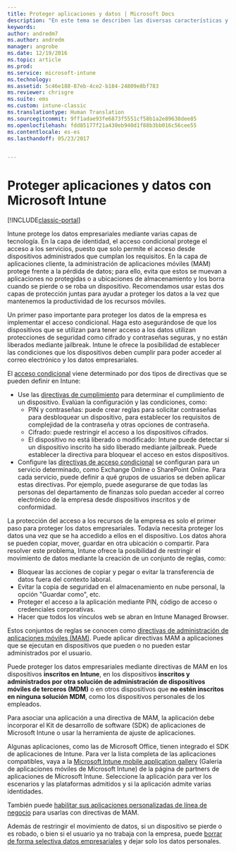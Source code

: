 ```yaml
---
title: Proteger aplicaciones y datos | Microsoft Docs
description: "En este tema se describen las diversas características y funcionalidades de Intune que están disponibles para ayudarle a proteger sus datos y aplicaciones de empresa."
keywords: 
author: andredm7
ms.author: andredm
manager: angrobe
ms.date: 12/19/2016
ms.topic: article
ms.prod: 
ms.service: microsoft-intune
ms.technology: 
ms.assetid: 5c46e188-87eb-4ce2-b184-24809e8bf783
ms.reviewer: chrisgre
ms.suite: ems
ms.custom: intune-classic
ms.translationtype: Human Translation
ms.sourcegitcommit: 9ff1adae93fe6873f5551cf58b1a2e89638dee85
ms.openlocfilehash: fdd85177f21a430eb940d1f88b3bb016c56cee55
ms.contentlocale: es-es
ms.lasthandoff: 05/23/2017


---
```


# <a name="protect-apps-and-data-with-microsoft-intune"></a>Proteger aplicaciones y datos con Microsoft Intune

[!INCLUDE[classic-portal](../includes/classic-portal.md)]

Intune protege los datos empresariales mediante varias capas de tecnología. En la capa de identidad, el acceso condicional protege el acceso a los servicios, puesto que solo permite el acceso desde dispositivos administrados que cumplan los requisitos. En la capa de aplicaciones cliente, la administración de aplicaciones móviles (MAM) protege frente a la pérdida de datos; para ello, evita que estos se muevan a aplicaciones no protegidas o a ubicaciones de almacenamiento y los borra cuando se pierde o se roba un dispositivo. Recomendamos usar estas dos capas de protección juntas para ayudar a proteger los datos a la vez que mantenemos la productividad de los recursos móviles.

Un primer paso importante para proteger los datos de la empresa es implementar el acceso condicional. Haga esto asegurándose de que los dispositivos que se utilizan para tener acceso a los datos utilizan protecciones de seguridad como cifrado y contraseñas seguras, y no están liberados mediante jailbreak. Intune le ofrece la posibilidad de establecer las condiciones que los dispositivos deben cumplir para poder acceder al correo electrónico y los datos empresariales.

El [acceso condicional](restrict-access-to-email-and-o365-services-with-microsoft-intune.md) viene determinado por dos tipos de directivas que se pueden definir en Intune:
- Use las [directivas de cumplimiento](introduction-to-device-compliance-policies-in-microsoft-intune.md) para determinar el cumplimiento de un dispositivo. Evalúan la configuración y las condiciones, como:
  - PIN y contraseñas: puede crear reglas para solicitar contraseñas para desbloquear un dispositivo, para establecer los requisitos de complejidad de la contraseña y otras opciones de contraseña.
  - Cifrado: puede restringir el acceso a los dispositivos cifrados.
  - El dispositivo no está liberado o modificado: Intune puede detectar si un dispositivo inscrito ha sido liberado mediante jailbreak. Puede establecer la directiva para bloquear el acceso en estos dispositivos.
- Configure las [directivas de acceso condicional](restrict-access-to-email-and-o365-services-with-microsoft-intune.md) se configuran para un servicio determinado, como Exchange Online o SharePoint Online. Para cada servicio, puede definir a qué grupos de usuarios se deben aplicar estas directivas. Por ejemplo, puede asegurarse de que todas las personas del departamento de finanzas solo puedan acceder al correo electrónico de la empresa desde dispositivos inscritos y de conformidad.

La protección del acceso a los recursos de la empresa es solo el primer paso para proteger los datos empresariales. Todavía necesita proteger los datos una vez que se ha accedido a ellos en el dispositivo. Los datos ahora se pueden copiar, mover, guardar en otra ubicación o compartir. Para resolver este problema, Intune ofrece la posibilidad de restringir el movimiento de datos mediante la creación de un conjunto de reglas, como:
- Bloquear las acciones de copiar y pegar o evitar la transferencia de datos fuera del contexto laboral.
- Evitar la copia de seguridad en el almacenamiento en nube personal, la opción "Guardar como", etc.
- Proteger el acceso a la aplicación mediante PIN, código de acceso o credenciales corporativas.
- Hacer que todos los vínculos web se abran en Intune Managed Browser.

Estos conjuntos de reglas se conocen como [directivas de administración de aplicaciones móviles (MAM)](protect-app-data-using-mobile-app-management-policies-with-microsoft-intune.md). Puede aplicar directivas MAM a aplicaciones que se ejecutan en dispositivos que pueden o no pueden estar administrados por el usuario.  

Puede proteger los datos empresariales mediante directivas de MAM en los dispositivos **inscritos en Intune**, en los dispositivos **inscritos y administrados por otra solución de administración de dispositivos móviles de terceros (MDM)** o en otros dispositivos que **no estén inscritos en ninguna solución MDM**, como los dispositivos personales de los empleados.

Para asociar una aplicación a una directiva de MAM, la aplicación debe incorporar el Kit de desarrollo de software (SDK) de aplicaciones de Microsoft Intune o usar la herramienta de ajuste de aplicaciones.

Algunas aplicaciones, como las de Microsoft Office, tienen integrado el SDK de aplicaciones de Intune. Para ver la lista completa de las aplicaciones compatibles, vaya a la [Microsoft Intune mobile application gallery](https://www.microsoft.com/cloud-platform/microsoft-intune-apps) (Galería de aplicaciones móviles de Microsoft Intune) de la página de partners de aplicaciones de Microsoft Intune. Seleccione la aplicación para ver los escenarios y las plataformas admitidos y si la aplicación admite varias identidades.

También puede [habilitar sus aplicaciones personalizadas de línea de negocio](decide-how-to-prepare-apps-for-mobile-application-management-with-microsoft-intune.md) para usarlas con directivas de MAM.

Además de restringir el movimiento de datos, si un dispositivo se pierde o es robado, o bien si el usuario ya no trabaja con la empresa, puede [borrar de forma selectiva datos empresariales](wipe-managed-company-app-data-with-microsoft-intune.md) y dejar solo los datos personales.

